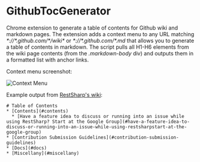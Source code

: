 # GithubTocGenerator
Chrome extension to generate a table of contents for Github wiki and markdown pages. The extension adds a context menu to any URL matching _\*://\*.github.com/\*/wiki\*_ or _\*://\*.github.com/\*.md_ that allows you to generate a table of contents in markdown. The script pulls all H1-H6 elements from the wiki page contents (from the _.markdown-body_ div) and outputs them in a formatted list with anchor links.

Context menu screenshot:

![Context Menu](https://github.com/T-Boss/GithubTocGenerator/blob/master/img/menu.png)

Example output from [RestSharp's wiki](https://github.com/restsharp/RestSharp/wiki):

    # Table of Contents
    * [Contents](#contents)
      * [Have a feature idea to discuss or running into an issue while using RestSharp? Start at the Google Group](#have-a-feature-idea-to-discuss-or-running-into-an-issue-while-using-restsharpstart-at-the-google-group)
    * [Contribution Submission Guidelines](#contribution-submission-guidelines)
    * [Docs](#docs)
    * [Miscellany](#miscellany)
